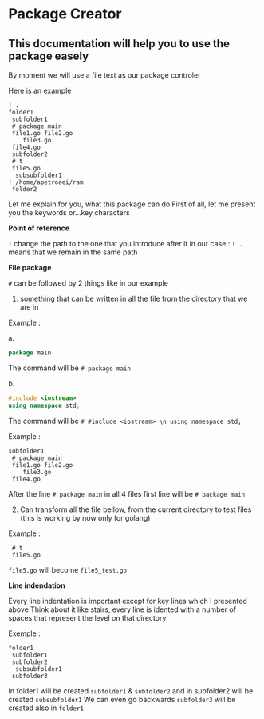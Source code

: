 # Package Creator 

## This documentation will help you to use the package easely

By moment we will use a file text as our package controler

Here is an example

```
! .
folder1
 subfolder1
 # package main
 file1.go file2.go
    file3.go
 file4.go
 subfolder2
 # t
 file5.go
  subsubfolder1
! /home/apetroaei/ram
 folder2
```

Let me explain for you, what this package can do
First of all, let me present you the keywords or...key characters 

**Point of reference** <br>

`!` change the path to the one that you introduce after it 
in our case : ```! .``` means that we remain in the same path

**File package**

`#` can be followed by 2 things like in our example

1. something that can be written in all the file from the directory that we are in

Example : 

a.

```go
package main
```
The command will be `# package main`

b.

```c++
#include <iostream>
using namespace std;
```

The command will be `# #include <iostream> \n using namespace std;`

Example :

```
subfolder1
 # package main
 file1.go file2.go
    file3.go
 file4.go
```
After the line `# package main` in all 4 files first line will be `# package main`
 

2. Can transform all the file bellow, from the current directory to test files (this is working by now only for golang)

Example :

```
 # t
 file5.go
```

`file5.go` will become `file5_test.go`

**Line indendation** <br>

Every line indentation is important except for key lines which I presented above
Think about it like stairs, every line is idented with a number of spaces that represent the level on that directory

Exemple :

```
folder1
 subfolder1
 subfolder2
  subsubfolder1
 subfolder3
```

In folder1 will be created `subfolder1`  &    `subfolder2`   and in subfolder2 will be created  `subsubfolder1`
We can even go backwards    `subfolder3`    will be created also in     `folder1`

